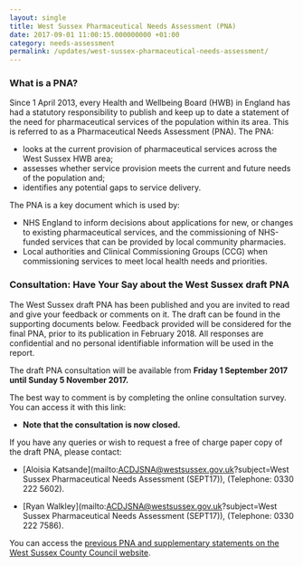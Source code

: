 ```yaml
---
layout: single
title: West Sussex Pharmaceutical Needs Assessment (PNA)
date: 2017-09-01 11:00:15.000000000 +01:00
category: needs-assessment
permalink: /updates/west-sussex-pharmaceutical-needs-assessment/
---
```

### What is a PNA?

Since 1 April 2013, every Health and Wellbeing Board (HWB) in England has had a statutory responsibility to publish and keep up to date a statement of the need for pharmaceutical services of the population within its area. This is referred to as a Pharmaceutical Needs Assessment (PNA). The PNA:

+ looks at the current provision of pharmaceutical services across the West Sussex HWB area;
+ assesses whether service provision meets the current and future needs of the population and;
+ identifies any potential gaps to service delivery.

The PNA is a key document which is used by:

+ NHS England to inform decisions about applications for new, or changes to existing pharmaceutical services, and the commissioning of NHS-funded services that can be provided by local community pharmacies.
+ Local authorities and Clinical Commissioning Groups (CCG) when commissioning services to meet local health needs and priorities.

### Consultation: Have Your Say about the West Sussex draft PNA

The West Sussex draft PNA has been published and you are invited to read and give your feedback or comments on it. The draft can be found in the supporting documents below. Feedback provided will be considered for the final PNA, prior to its publication in February 2018. All responses are confidential and no personal identifiable information will be used in the report.

The draft PNA consultation will be available from **Friday 1 September 2017 until Sunday 5 November 2017.**


The best way to comment is by completing the online consultation survey. You can access it with this link:

+ **Note that the consultation is now closed.**

If you have any queries or wish to request a free of charge paper copy of the draft PNA, please contact:

+ [Aloisia Katsande](mailto:ACDJSNA@westsussex.gov.uk?subject=West Sussex Pharmaceutical Needs Assessment (SEPT17)), (Telephone: 0330 222 5602).

+ [Ryan Walkley](mailto:ACDJSNA@westsussex.gov.uk?subject=West Sussex Pharmaceutical Needs Assessment (SEPT17)), (Telephone: 0330 222 7586).

You can access the [previous PNA and supplementary statements on the West Sussex County Council website](https://www.westsussex.gov.uk/pna).
